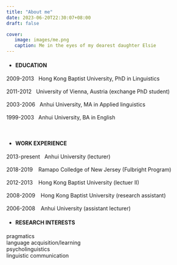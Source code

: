 ```yaml
---
title: "About me"
date: 2023-06-20T22:30:07+08:00
draft: false

cover: 
   image: images/me.png
   caption: Me in the eyes of my dearest daughter Elsie
---
```



* #### EDUCATION ####
2009-2013   &nbsp;   Hong Kong Baptist University, PhD in Linguistics <br/>  
2011-2012    &nbsp;   University of Vienna, Austria (exchange PhD student) <br/>   
2003-2006  &nbsp;   Anhui University, MA in Applied linguistics<br/>  
1999-2003   &nbsp;  Anhui University, BA in English <br/>  

 <br/>


* #### WORK EXPERIENCE ####

2013-present  &nbsp; Anhui University (lecturer)<br/>  
2018-2019  &ensp; Ramapo Colledge of New Jersey (Fulbright Program) <br/>   
2012-2013  &ensp; Hong Kong Baptist University (lectuer II)<br/>   
2008-2009  &ensp; Hong Kong Baptist University (research assistant)<br/>   
2006-2008   &ensp; Anhui University (assistant lecturer)<br/>   

* #### RESEARCH INTERESTS ####
pragmatics  
language acquisition/learning   
psycholinguistics    
linguistic communication  

